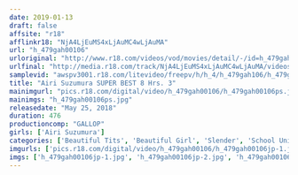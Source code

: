 ```yaml
---
date: 2019-01-13
draft: false
affsite: "r18"
afflinkr18: "NjA4LjEuMS4xLjAuMC4wLjAuMA"
url: "h_479gah00106"
urloriginal: "http://www.r18.com/videos/vod/movies/detail/-/id=h_479gah00106"
urlfinal: "http://media.r18.com/track/NjA4LjEuMS4xLjAuMC4wLjAuMA/videos/vod/movies/detail/-/id=h_479gah00106"
samplevid: "awspv3001.r18.com/litevideo/freepv/h/h_4/h_479gah106/h_479gah106_dmb_w.mp4"
title: "Airi Suzumura SUPER BEST 8 Hrs. 3"
mainimgurl: "pics.r18.com/digital/video/h_479gah00106/h_479gah00106ps.jpg"
mainimgs: "h_479gah00106ps.jpg"
releasedate: "May 25, 2018"
duration: 476
productioncomp: "GALLOP"
girls: ['Airi Suzumura']
categories: ['Beautiful Tits', 'Beautiful Girl', 'Slender', 'School Uniform', 'Featured Actress', 'Over 4 Hours', 'Hi-Def', 'Actress Best Compilation']
imgurls: ['pics.r18.com/digital/video/h_479gah00106/h_479gah00106jp-1.jpg', 'pics.r18.com/digital/video/h_479gah00106/h_479gah00106jp-2.jpg', 'pics.r18.com/digital/video/h_479gah00106/h_479gah00106jp-3.jpg', 'pics.r18.com/digital/video/h_479gah00106/h_479gah00106jp-4.jpg', 'pics.r18.com/digital/video/h_479gah00106/h_479gah00106jp-5.jpg', 'pics.r18.com/digital/video/h_479gah00106/h_479gah00106jp-6.jpg', 'pics.r18.com/digital/video/h_479gah00106/h_479gah00106jp-7.jpg', 'pics.r18.com/digital/video/h_479gah00106/h_479gah00106jp-8.jpg', 'pics.r18.com/digital/video/h_479gah00106/h_479gah00106jp-9.jpg', 'pics.r18.com/digital/video/h_479gah00106/h_479gah00106jp-10.jpg', 'pics.r18.com/digital/video/h_479gah00106/h_479gah00106jp-11.jpg', 'pics.r18.com/digital/video/h_479gah00106/h_479gah00106jp-12.jpg', 'pics.r18.com/digital/video/h_479gah00106/h_479gah00106jp-13.jpg', 'pics.r18.com/digital/video/h_479gah00106/h_479gah00106jp-14.jpg', 'pics.r18.com/digital/video/h_479gah00106/h_479gah00106jp-15.jpg', 'pics.r18.com/digital/video/h_479gah00106/h_479gah00106jp-16.jpg', 'pics.r18.com/digital/video/h_479gah00106/h_479gah00106jp-17.jpg', 'pics.r18.com/digital/video/h_479gah00106/h_479gah00106jp-18.jpg', 'pics.r18.com/digital/video/h_479gah00106/h_479gah00106jp-19.jpg', 'pics.r18.com/digital/video/h_479gah00106/h_479gah00106jp-20.jpg']
imgs: ['h_479gah00106jp-1.jpg', 'h_479gah00106jp-2.jpg', 'h_479gah00106jp-3.jpg', 'h_479gah00106jp-4.jpg', 'h_479gah00106jp-5.jpg', 'h_479gah00106jp-6.jpg', 'h_479gah00106jp-7.jpg', 'h_479gah00106jp-8.jpg', 'h_479gah00106jp-9.jpg', 'h_479gah00106jp-10.jpg', 'h_479gah00106jp-11.jpg', 'h_479gah00106jp-12.jpg', 'h_479gah00106jp-13.jpg', 'h_479gah00106jp-14.jpg', 'h_479gah00106jp-15.jpg', 'h_479gah00106jp-16.jpg', 'h_479gah00106jp-17.jpg', 'h_479gah00106jp-18.jpg', 'h_479gah00106jp-19.jpg', 'h_479gah00106jp-20.jpg']
---
```

